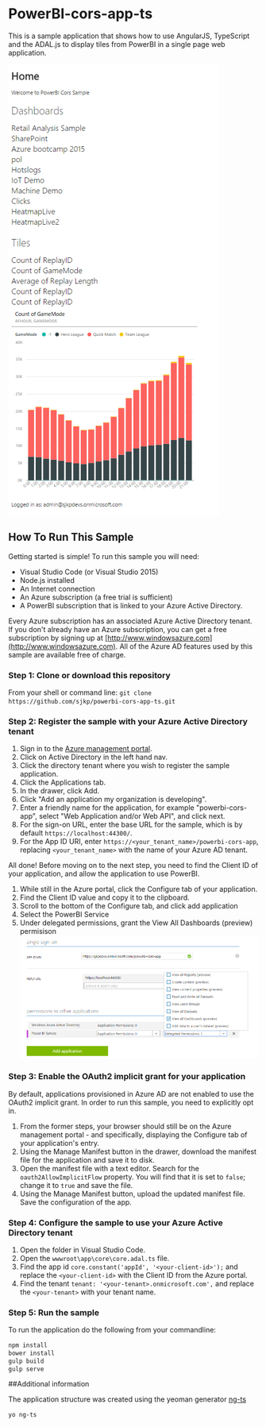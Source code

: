 # PowerBI-cors-app-ts
This is a sample application that shows how to use AngularJS, TypeScript and the ADAL.js to display tiles from PowerBI in a single page web application. 

![Showing tiles from powerbi in an angular app](powerbi-cors-app-ts.png)

## How To Run This Sample

Getting started is simple!  To run this sample you will need:
- Visual Studio Code (or Visual Studio 2015)
- Node.js installed 
- An Internet connection
- An Azure subscription (a free trial is sufficient)
- A PowerBI subscription that is linked to your Azure Active Directory. 

Every Azure subscription has an associated Azure Active Directory tenant.  If you don't already have an Azure subscription, you can get a free subscription by signing up at [http://www.windowsazure.com](http://www.windowsazure.com).  All of the Azure AD features used by this sample are available free of charge.

### Step 1:  Clone or download this repository

From your shell or command line:
`git clone https://github.com/sjkp/powerbi-cors-app-ts.git`

### Step 2:  Register the sample with your Azure Active Directory tenant

1. Sign in to the [Azure management portal](https://manage.windowsazure.com).
2. Click on Active Directory in the left hand nav.
3. Click the directory tenant where you wish to register the sample application.
4. Click the Applications tab.
5. In the drawer, click Add.
6. Click "Add an application my organization is developing".
7. Enter a friendly name for the application, for example "powerbi-cors-app", select "Web Application and/or Web API", and click next.
8. For the sign-on URL, enter the base URL for the sample, which is by default `https://localhost:44300/`.
9. For the App ID URI, enter `https://<your_tenant_name>/powerbi-cors-app`, replacing `<your_tenant_name>` with the name of your Azure AD tenant.


All done!  Before moving on to the next step, you need to find the Client ID of your application, and allow the application to use PowerBI. 

1. While still in the Azure portal, click the Configure tab of your application.
2. Find the Client ID value and copy it to the clipboard.
3. Scroll to the bottom of the Configure tab, and click add application 
4. Select the PowerBI Service 
5. Under delegated permissions, grant the View All Dashboards (preview) permisison
![Granting permissions to PowerBI](powerbi-cors-app-permissions.png)


### Step 3:  Enable the OAuth2 implicit grant for your application

By default, applications provisioned in Azure AD are not enabled to use the OAuth2 implicit grant. In order to run this sample, you need to explicitly opt in.

1. From the former steps, your browser should still be on the Azure management portal - and specifically, displaying the Configure tab of your application's entry.
2. Using the Manage Manifest button in the drawer, download the manifest file for the application and save it to disk.
3. Open the manifest file with a text editor. Search for the `oauth2AllowImplicitFlow` property. You will find that it is set to `false`; change it to `true` and save the file.
4. Using the Manage Manifest button, upload the updated manifest file. Save the configuration of the app.

### Step 4:  Configure the sample to use your Azure Active Directory tenant

1. Open the folder in Visual Studio Code.
2. Open the `wwwroot\app\core\core.adal.ts` file.
3. Find the app id `core.constant('appId', '<your-client-id>');` and replace the `<your-client-id>` with the Client ID from the Azure portal.
4. Find the tenant `tenant: '<your-tenant>.onmicrosoft.com',` and replace the `<your-tenant>` with your tenant name.

### Step 5:  Run the sample
To run the application do the following from your commandline:
```
npm install 
bower install
gulp build 
gulp serve
```

##Additional information

The application structure was created using the yeoman generator [ng-ts](https://github.com/olohmann/generator-ng-ts#readme)
```
yo ng-ts
```